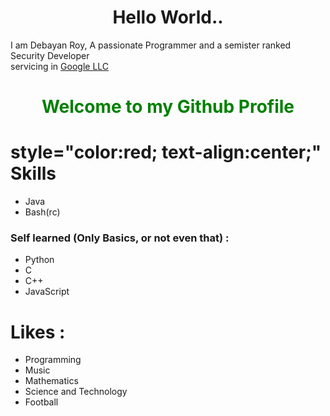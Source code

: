 <h1 style="text-align: center;">
Hello World..
</h1>
<p> 
I am Debayan Roy, A passionate Programmer
and a semister ranked Security Developer
<br>
servicing in <a href="https://github.com/google">Google LLC</a>
<br>
<h1 style="color: green; text-align: center;">
Welcome to my Github Profile
</h1>
<h1>style="color:red; text-align:center;" Skills</h1>
<ul style="list-style-type:disc">
<li>Java</li>
<li>Bash(rc)</li>
</ul>
<h3>Self learned (Only Basics, or not even that) :</h3>
<ul style="list-style-type:disc">
<li>Python</li>
<li>C</li>
<li>C++</li>
<li>JavaScript</li>
</ul>
<h1>Likes :</h1>
<ul style="list-style-type:disc">
<li>Programming</li>
<li>Music</li>
<li>Mathematics</li>
<li>Science and Technology</li>
<li>Football</li>
</ul>
